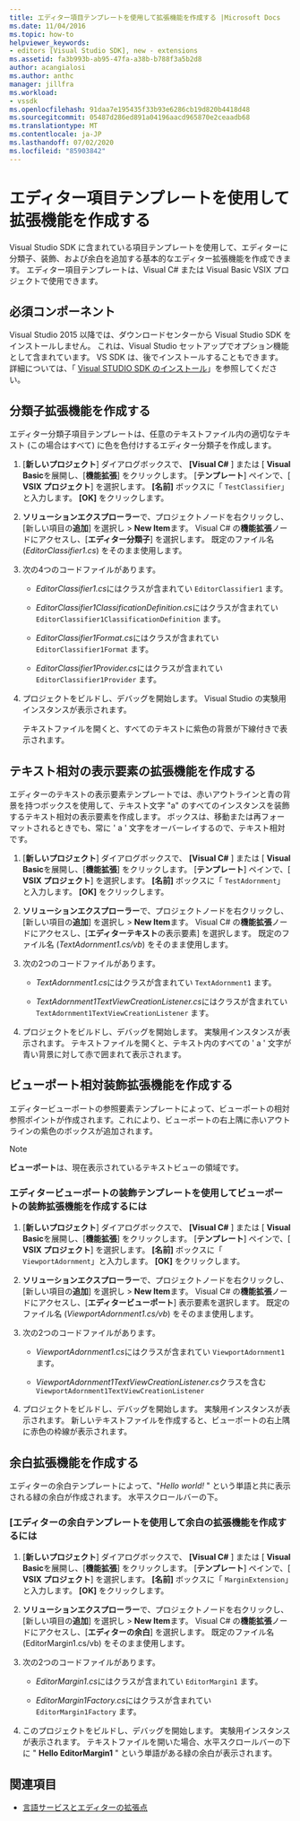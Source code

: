 ```yaml
---
title: エディター項目テンプレートを使用して拡張機能を作成する |Microsoft Docs
ms.date: 11/04/2016
ms.topic: how-to
helpviewer_keywords:
- editors [Visual Studio SDK], new - extensions
ms.assetid: fa3b993b-ab95-47fa-a38b-b788f3a5b2d8
author: acangialosi
ms.author: anthc
manager: jillfra
ms.workload:
- vssdk
ms.openlocfilehash: 91daa7e195435f33b93e6286cb19d820b4418d48
ms.sourcegitcommit: 05487d286ed891a04196aacd965870e2ceaadb68
ms.translationtype: MT
ms.contentlocale: ja-JP
ms.lasthandoff: 07/02/2020
ms.locfileid: "85903842"
---
```

# <a name="create-an-extension-with-an-editor-item-template"></a>エディター項目テンプレートを使用して拡張機能を作成する
Visual Studio SDK に含まれている項目テンプレートを使用して、エディターに分類子、装飾、および余白を追加する基本的なエディター拡張機能を作成できます。 エディター項目テンプレートは、Visual C# または Visual Basic VSIX プロジェクトで使用できます。

## <a name="prerequisites"></a>必須コンポーネント
 Visual Studio 2015 以降では、ダウンロードセンターから Visual Studio SDK をインストールしません。 これは、Visual Studio セットアップでオプション機能として含まれています。 VS SDK は、後でインストールすることもできます。 詳細については、「 [Visual STUDIO SDK のインストール](../extensibility/installing-the-visual-studio-sdk.md)」を参照してください。

## <a name="create-a-classifier-extension"></a>分類子拡張機能を作成する
 エディター分類子項目テンプレートは、任意のテキストファイル内の適切なテキスト (この場合はすべて) に色を色付けするエディター分類子を作成します。

1. [**新しいプロジェクト**] ダイアログボックスで、 **[Visual C#** ] または [ **Visual Basic**を展開し、[**機能拡張**] をクリックします。 [**テンプレート**] ペインで、[ **VSIX プロジェクト**] を選択します。 **[名前]** ボックスに「 `TestClassifier`」と入力します。 **[OK]** をクリックします。

2. **ソリューションエクスプローラー**で、プロジェクトノードを右クリックし、[新しい項目の**追加**] を選択し  >  **New Item**ます。 Visual C# の**機能拡張**ノードにアクセスし、[**エディター分類子**] を選択します。 既定のファイル名 (*EditorClassifier1.cs*) をそのまま使用します。

3. 次の4つのコードファイルがあります。

    - *EditorClassifier1.cs*にはクラスが含まれてい `EditorClassifier1` ます。

    - *EditorClassifier1ClassificationDefinition.cs*にはクラスが含まれてい `EditorClassifier1ClassificationDefinition` ます。

    - *EditorClassifier1Format.cs*にはクラスが含まれてい `EditorClassifier1Format` ます。

    - *EditorClassifier1Provider.cs*にはクラスが含まれてい `EditorClassifier1Provider` ます。

4. プロジェクトをビルドし、デバッグを開始します。 Visual Studio の実験用インスタンスが表示されます。

     テキストファイルを開くと、すべてのテキストに紫色の背景が下線付きで表示されます。

## <a name="create-a-text-relative-adornment-extension"></a>テキスト相対の表示要素の拡張機能を作成する
 エディターのテキストの表示要素テンプレートでは、赤いアウトラインと青の背景を持つボックスを使用して、テキスト文字 "a" のすべてのインスタンスを装飾するテキスト相対の表示要素を作成します。 ボックスは、移動または再フォーマットされるときでも、常に ' a ' 文字をオーバーレイするので、テキスト相対です。

1. [**新しいプロジェクト**] ダイアログボックスで、 **[Visual C#** ] または [ **Visual Basic**を展開し、[**機能拡張**] をクリックします。 [**テンプレート**] ペインで、[ **VSIX プロジェクト**] を選択します。 **[名前]** ボックスに「 `TestAdornment`」と入力します。 **[OK]** をクリックします。

2. **ソリューションエクスプローラー**で、プロジェクトノードを右クリックし、[新しい項目の**追加**] を選択し  >  **New Item**ます。 Visual C# の**機能拡張**ノードにアクセスし、[**エディターテキスト**の表示要素] を選択します。 既定のファイル名 (*TextAdornment1.cs/vb*) をそのまま使用します。

3. 次の2つのコードファイルがあります。

    - *TextAdornment1.cs*にはクラスが含まれてい `TextAdornment1` ます。

    - *TextAdornment1TextViewCreationListener.cs*にはクラスが含まれてい `TextAdornment1TextViewCreationListener` ます。

4. プロジェクトをビルドし、デバッグを開始します。 実験用インスタンスが表示されます。 テキストファイルを開くと、テキスト内のすべての ' a ' 文字が青い背景に対して赤で囲まれて表示されます。

## <a name="create-a-viewport-relative-adornment-extension"></a>ビューポート相対装飾拡張機能を作成する
 エディタービューポートの参照要素テンプレートによって、ビューポートの相対参照ポイントが作成されます。これにより、ビューポートの右上隅に赤いアウトラインの紫色のボックスが追加されます。

> [!NOTE]
> **ビューポート**は、現在表示されているテキストビューの領域です。

### <a name="to-create-a-viewport-adornment-extension-by-using-the-editor-viewport-adornment-template"></a>エディタービューポートの装飾テンプレートを使用してビューポートの装飾拡張機能を作成するには

1. [**新しいプロジェクト**] ダイアログボックスで、 **[Visual C#** ] または [ **Visual Basic**を展開し、[**機能拡張**] をクリックします。 [**テンプレート**] ペインで、[ **VSIX プロジェクト**] を選択します。 **[名前]** ボックスに「 `ViewportAdornment`」と入力します。 **[OK]** をクリックします。

2. **ソリューションエクスプローラー**で、プロジェクトノードを右クリックし、[新しい項目の**追加**] を選択し  >  **New Item**ます。 Visual C# の**機能拡張**ノードにアクセスし、[**エディタービューポート**] 表示要素を選択します。 既定のファイル名 (*ViewportAdornment1.cs/vb*) をそのまま使用します。

3. 次の2つのコードファイルがあります。

    - *ViewportAdornment1.cs*にはクラスが含まれてい `ViewportAdornment1` ます。

    - *ViewportAdornment1TextViewCreationListener.cs*クラスを含む `ViewportAdornment1TextViewCreationListener`

4. プロジェクトをビルドし、デバッグを開始します。 実験用インスタンスが表示されます。 新しいテキストファイルを作成すると、ビューポートの右上隅に赤色の枠線が表示されます。

## <a name="create-a-margin-extension"></a>余白拡張機能を作成する
 エディターの余白テンプレートによって、"*Hello world!* " という単語と共に表示される緑の余白が作成されます。 水平スクロールバーの下。

### <a name="to-create-a-margin-extension-by-using-the-editor-margin-template"></a>[エディターの余白テンプレートを使用して余白の拡張機能を作成するには

1. [**新しいプロジェクト**] ダイアログボックスで、 **[Visual C#** ] または [ **Visual Basic**を展開し、[**機能拡張**] をクリックします。 [**テンプレート**] ペインで、[ **VSIX プロジェクト**] を選択します。 **[名前]** ボックスに「 `MarginExtension`」と入力します。 **[OK]** をクリックします。

2. **ソリューションエクスプローラー**で、プロジェクトノードを右クリックし、[新しい項目の**追加**] を選択し  >  **New Item**ます。 Visual C# の**機能拡張**ノードにアクセスし、[**エディターの余白**] を選択します。 既定のファイル名 (EditorMargin1.cs/vb) をそのまま使用します。

3. 次の2つのコードファイルがあります。

    - *EditorMargin1.cs*にはクラスが含まれてい `EditorMargin1` ます。

    - *EditorMargin1Factory.cs*にはクラスが含まれてい `EditorMargin1Factory` ます。

4. このプロジェクトをビルドし、デバッグを開始します。 実験用インスタンスが表示されます。 テキストファイルを開いた場合、水平スクロールバーの下に " **Hello EditorMargin1** " という単語がある緑の余白が表示されます。

## <a name="see-also"></a>関連項目
- [言語サービスとエディターの拡張点](../extensibility/language-service-and-editor-extension-points.md)
